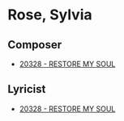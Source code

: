 # Rose, Sylvia

## Composer

- [20328 - RESTORE MY SOUL](/hymns/20328.md)

## Lyricist

- [20328 - RESTORE MY SOUL](/hymns/20328.md)

